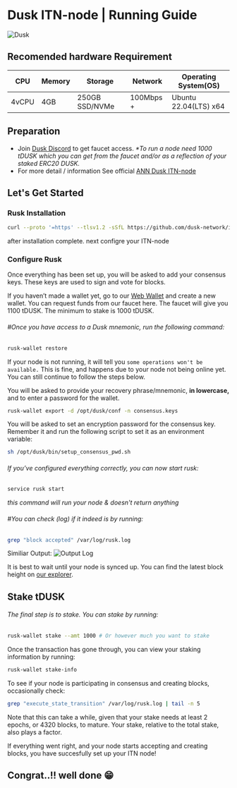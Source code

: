 # Dusk ITN-node | Running Guide

![Dusk](https://api.prolinkmoon.com/dusk.png)

## Recomended hardware Requirement

| CPU   | Memory | Storage        | Network   | Operating System(OS)  |
| ----- | ------ | -------------- | --------- | --------------------- |
| 4vCPU | 4GB    | 250GB SSD/NVMe | 100Mbps + | Ubuntu 22.04(LTS) x64 |

## Preparation

- Join [Dusk Discord](https://discord.gg/dusknetwork) to get faucet access. _\*To run a node need 1000 tDUSK which you can get from the faucet and/or as a reflection of your staked ERC20 DUSK._
- For more detail / information See official [ANN Dusk ITN-node](https://dusk.network/news/ITN-set-up/)

## Let's Get Started

### Rusk Installation

```bash
curl --proto '=https' --tlsv1.2 -sSfL https://github.com/dusk-network/itn-installer/releases/download/v0.1.1/itn-installer.sh | sudo sh
```

after installation complete. next configre your ITN-node

### Configure Rusk

Once everything has been set up, you will be asked to add your consensus keys. These keys are used to sign and vote for blocks.

If you haven’t made a wallet yet, go to our [Web Wallet](https://wallet.dusk.network/setup/) and create a new wallet. You can request funds from our faucet here. The faucet will give you 1100 tDUSK. The minimum to stake is 1000 tDUSK.

###### #Once you have access to a Dusk mnemonic, run the following command:

```bash
rusk-wallet restore
```

If your node is not running, it will tell you `some operations won't be available.` This is fine, and happens due to your node not being online yet. You can still continue to follow the steps below.

You will be asked to provide your recovery phrase/mnemonic, **in lowercase,** and to enter a password for the wallet.

```bash
rusk-wallet export -d /opt/dusk/conf -n consensus.keys
```

You will be asked to set an encryption password for the consensus key. Remember it and run the following script to set it as an environment variable:

```bash
sh /opt/dusk/bin/setup_consensus_pwd.sh
```

###### If you’ve configured everything correctly, you can now start rusk:

```bash
service rusk start
```

_this command will run your node & doesn't return anything_

###### \#You can check (log) if it indeed is by running:

```bash
grep "block accepted" /var/log/rusk.log
```

Similiar Output:
![Output Log](https://api.prolinkmoon.com/dusk-ITN-Node.png)

It is best to wait until your node is synced up. You can find the latest block height on [our explorer](https://explorer.dusk.network/).

## Stake tDUSK

###### The final step is to stake. You can stake by running:

```bash
rusk-wallet stake --amt 1000 # Or however much you want to stake
```

Once the transaction has gone through, you can view your staking information by running:

```bash
rusk-wallet stake-info
```

To see if your node is participating in consensus and creating blocks, occasionally check:

```bash
grep "execute_state_transition" /var/log/rusk.log | tail -n 5
```

Note that this can take a while, given that your stake needs at least 2 epochs, or 4320 blocks, to mature. Your stake, relative to the total stake, also plays a factor.

If everything went right, and your node starts accepting and creating blocks, you have succesfully set up your ITN node!

## Congrat..!! well done 😁
